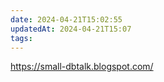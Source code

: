 ```yaml
---
date: 2024-04-21T15:02:55
updatedAt: 2024-04-21T15:07
tags: 
---
```

https://small-dbtalk.blogspot.com/